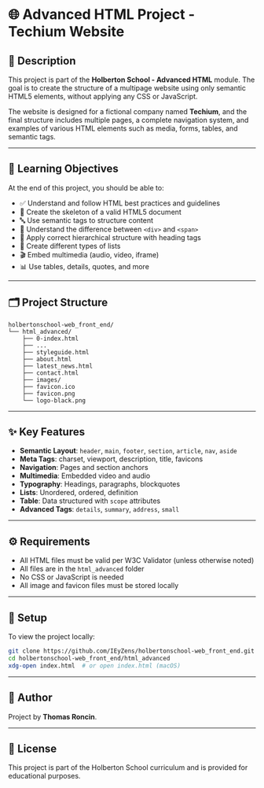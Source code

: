 # 🌐 Advanced HTML Project - Techium Website

## 📘 Description

This project is part of the **Holberton School - Advanced HTML** module. The goal is to create the structure of a multipage website using only semantic HTML5 elements, without applying any CSS or JavaScript.

The website is designed for a fictional company named **Techium**, and the final structure includes multiple pages, a complete navigation system, and examples of various HTML elements such as media, forms, tables, and semantic tags.

---

## 🎯 Learning Objectives

At the end of this project, you should be able to:

- ✅ Understand and follow HTML best practices and guidelines
- 🧱 Create the skeleton of a valid HTML5 document
- 🔤 Use semantic tags to structure content
- 🧩 Understand the difference between `<div>` and `<span>`
- 🔢 Apply correct hierarchical structure with heading tags
- 📝 Create different types of lists
- 🎬 Embed multimedia (audio, video, iframe)
- 📊 Use tables, details, quotes, and more

---

## 🗂️ Project Structure

```
holbertonschool-web_front_end/
└── html_advanced/
    ├── 0-index.html
    ├── ...
    ├── styleguide.html
    ├── about.html
    ├── latest_news.html
    ├── contact.html
    ├── images/
    ├── favicon.ico
    ├── favicon.png
    └── logo-black.png
```

---

## ✨ Key Features

- **Semantic Layout**: `header`, `main`, `footer`, `section`, `article`, `nav`, `aside`
- **Meta Tags**: charset, viewport, description, title, favicons
- **Navigation**: Pages and section anchors
- **Multimedia**: Embedded video and audio
- **Typography**: Headings, paragraphs, blockquotes
- **Lists**: Unordered, ordered, definition
- **Table**: Data structured with `scope` attributes
- **Advanced Tags**: `details`, `summary`, `address`, `small`

---

## ⚙️ Requirements

- All HTML files must be valid per W3C Validator (unless otherwise noted)
- All files are in the `html_advanced` folder
- No CSS or JavaScript is needed
- All image and favicon files must be stored locally

---

## 🚀 Setup

To view the project locally:

```bash
git clone https://github.com/IEyZens/holbertonschool-web_front_end.git
cd holbertonschool-web_front_end/html_advanced
xdg-open index.html  # or open index.html (macOS)
```

---

## 👤 Author

Project by **Thomas Roncin**.

---

## 📝 License

This project is part of the Holberton School curriculum and is provided for educational purposes.
